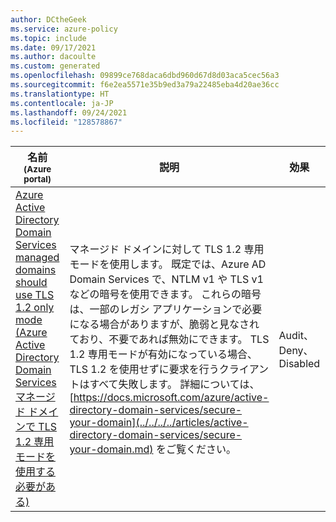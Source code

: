 ```yaml
---
author: DCtheGeek
ms.service: azure-policy
ms.topic: include
ms.date: 09/17/2021
ms.author: dacoulte
ms.custom: generated
ms.openlocfilehash: 09899ce768daca6dbd960d67d8d03aca5cec56a3
ms.sourcegitcommit: f6e2ea5571e35b9ed3a79a22485eba4d20ae36cc
ms.translationtype: HT
ms.contentlocale: ja-JP
ms.lasthandoff: 09/24/2021
ms.locfileid: "128578867"
---
```

|名前<br /><sub>(Azure portal)</sub> |説明 |効果 |Version<br /><sub>(GitHub)</sub> |
|---|---|---|---|
|[Azure Active Directory Domain Services managed domains should use TLS 1.2 only mode (Azure Active Directory Domain Services マネージド ドメインで TLS 1.2 専用モードを使用する必要がある)](https://portal.azure.com/#blade/Microsoft_Azure_Policy/PolicyDetailBlade/definitionId/%2Fproviders%2FMicrosoft.Authorization%2FpolicyDefinitions%2F3aa87b5a-7813-4b57-8a43-42dd9df5aaa7) |マネージド ドメインに対して TLS 1.2 専用モードを使用します。 既定では、Azure AD Domain Services で、NTLM v1 や TLS v1 などの暗号を使用できます。 これらの暗号は、一部のレガシ アプリケーションで必要になる場合がありますが、脆弱と見なされており、不要であれば無効にできます。 TLS 1.2 専用モードが有効になっている場合、TLS 1.2 を使用せずに要求を行うクライアントはすべて失敗します。 詳細については、[https://docs.microsoft.com/azure/active-directory-domain-services/secure-your-domain](../../../../articles/active-directory-domain-services/secure-your-domain.md) をご覧ください。 |Audit、Deny、Disabled |[1.1.0](https://github.com/Azure/azure-policy/blob/master/built-in-policies/policyDefinitions/Azure%20Active%20Directory/AADDomainServices_TLS_Audit.json) |